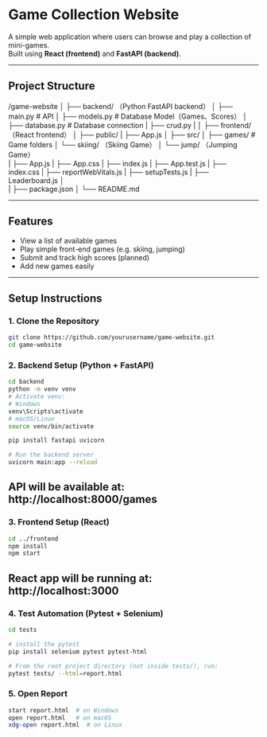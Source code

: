 #  Game Collection Website

A simple web application where users can browse and play a collection of mini-games.  
Built using **React (frontend)** and **FastAPI (backend)**.

---

##  Project Structure
/game-website
│
├── backend/  （Python FastAPI backend）
│    ├── main.py   # API
│    ├── models.py # Database Model（Games、Scores）
│    ├── database.py # Database connection
|    ├── crud.py
|
│
├── frontend/  （React frontend）
│    ├── public/
|    ├── App.js
│    ├── src/
│        ├── games/   # Game folders
│            └── skiing/ （Skiing Game）
│            └── jump/ （Jumping Game）  
|        ├── App.js
|        ├── App.css
|        ├── index.js
|        ├── App.test.js
|        ├── index.css
|        ├── reportWebVitals.js
|        ├── setupTests.js
|        ├── Leaderboard.js
│        
|    ├── package.json
│
└── README.md

---

##  Features

- View a list of available games
- Play simple front-end games (e.g. skiing, jumping)
- Submit and track high scores (planned)
- Add new games easily

---

##  Setup Instructions

### 1. Clone the Repository
```bash
git clone https://github.com/yourusername/game-website.git
cd game-website
```

### 2. Backend Setup (Python + FastAPI)
```bash
cd backend
python -m venv venv
# Activate venv:
# Windows
venv\Scripts\activate
# macOS/Linux
source venv/bin/activate

pip install fastapi uvicorn

# Run the backend server
uvicorn main:app --reload
```
## API will be available at: http://localhost:8000/games

### 3. Frontend Setup (React)
```bash
cd ../frontend
npm install
npm start
```
## React app will be running at: http://localhost:3000


### 4. Test Automation (Pytest + Selenium)
```bash
cd tests

# install the pytest
pip install selenium pytest pytest-html

# From the root project directory (not inside tests/), run:
pytest tests/ --html=report.html
```

### 5. Open Report
```bash
start report.html  # on Windows
open report.html   # on macOS
xdg-open report.html  # on Linux
```